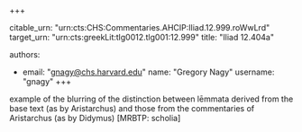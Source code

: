 +++


citable_urn: "urn:cts:CHS:Commentaries.AHCIP:Iliad.12.999.roWwLrd"
target_urn: "urn:cts:greekLit:tlg0012.tlg001:12.999"
title: "Iliad 12.404a"

authors:
- email: "gnagy@chs.harvard.edu"
  name: "Gregory Nagy"
  username: "gnagy"
+++

<p>example of the blurring of the distinction between lēmmata derived from the base text (as by Aristarchus) and those from the commentaries of Aristarchus (as by Didymus) [MRBTP: scholia]</p>